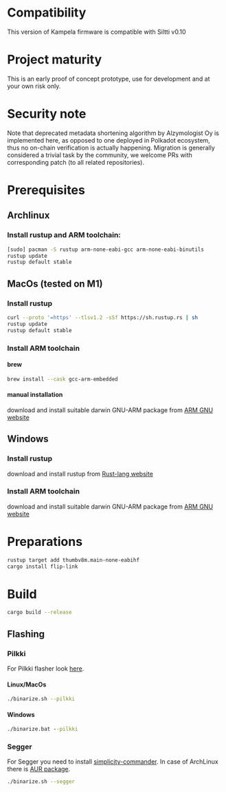 # Compatibility

This version of Kampela firmware is compatible with Siltti v0.10

# Project maturity

This is an early proof of concept prototype, use for development and at your own risk only.

# Security note

Note that deprecated metadata shortening algorithm by Alzymologist Oy is implemented here, as opposed to one deployed in Polkadot ecosystem, thus no on-chain verification is actually happening. Migration is generally considered a trivial task by the community, we welcome PRs with corresponding patch (to all related repositories).

# Prerequisites

## Archlinux

### Install rustup and ARM toolchain:
```sh
[sudo] pacman -S rustup arm-none-eabi-gcc arm-none-eabi-binutils
rustup update
rustup default stable
```

## MacOs (tested on M1)

### Install rustup
```sh
curl --proto '=https' --tlsv1.2 -sSf https://sh.rustup.rs | sh
rustup update
rustup default stable
```

### Install ARM toolchain

#### brew
```sh
brew install --cask gcc-arm-embedded
```

#### manual installation
download and install suitable darwin GNU-ARM package from [ARM GNU website](https://developer.arm.com/downloads/-/arm-gnu-toolchain-downloads)

## Windows

### Install rustup
download and install rustup from [Rust-lang website](https://www.rust-lang.org/tools/install)

### Install ARM toolchain
download and install suitable darwin GNU-ARM package from [ARM GNU website](https://developer.arm.com/downloads/-/arm-gnu-toolchain-downloads)

# Preparations

```sh
rustup target add thumbv8m.main-none-eabihf
cargo install flip-link
```


# Build

```sh
cargo build --release
```

## Flashing

### Pilkki

For Pilkki flasher look [here](https://github.com/Alzymologist/pilkki).

#### Linux/MacOs
```sh
./binarize.sh --pilkki
```
#### Windows
```bat
./binarize.bat --pilkki
```
### Segger

For Segger you need to install [simplicity-commander](https://www.silabs.com/developers/mcu-programming-options).
In case of ArchLinux there is [AUR package](https://aur.archlinux.org/packages/simplicity-commander).

```sh
./binarize.sh --segger
```



